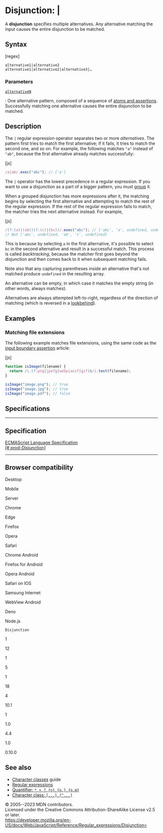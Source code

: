 Disjunction: \|
===============

 
A **disjunction** specifies multiple alternatives. Any alternative
matching the input causes the entire disjunction to be matched.


 
Syntax
------

 
 
 
[regex]


```regex
alternative1|alternative2
alternative1|alternative2|alternative3|…
```




 
### Parameters

 

[`alternativeN`](#alternativen)

:   One alternative pattern, composed of a sequence of [atoms and
    assertions](../regular_expressions#assertions). Successfully
    matching one alternative causes the entire disjunction to be
    matched.



 
Description
-----------

 
The `|` regular expression operator separates two or more
*alternatives*. The pattern first tries to match the first alternative;
if it fails, it tries to match the second one, and so on. For example,
the following matches `"a"` instead of `"ab"`, because the first
alternative already matches successfully:

 
 
[js]


```js
/a|ab/.exec("abc"); // ['a']
```


The `|` operator has the lowest precedence in a regular expression. If
you want to use a disjunction as a part of a bigger pattern, you must
[group](non-capturing_group) it.

When a grouped disjunction has more expressions after it, the matching
begins by selecting the first alternative and attempting to match the
rest of the regular expression. If the rest of the regular expression
fails to match, the matcher tries the next alternative instead. For
example,

 
 
[js]


```js
/(?:(a)|(ab))(?:(c)|(bc))/.exec("abc"); // ['abc', 'a', undefined, undefined, 'bc']
// Not ['abc', undefined, 'ab', 'c', undefined]
```


This is because by selecting `a` in the first alternative, it\'s
possible to select `bc` in the second alternative and result in a
successful match. This process is called *backtracking*, because the
matcher first goes beyond the disjunction and then comes back to it when
subsequent matching fails.

Note also that any capturing parentheses inside an alternative that\'s
not matched produce `undefined` in the resulting array.

An alternative can be empty, in which case it matches the empty string
(in other words, always matches).

Alternatives are always attempted left-to-right, regardless of the
direction of matching (which is reversed in a
[lookbehind](lookbehind_assertion)).



 
Examples
--------


 
### Matching file extensions 

 
The following example matches file extensions, using the same code as
the [input boundary
assertion](input_boundary_assertion#matching_file_extensions) article:

 
 
[js]


```js
function isImage(filename) {
  return /\.(?:png|jpe?g|webp|avif|gif)$/i.test(filename);
}

isImage("image.png"); // true
isImage("image.jpg"); // true
isImage("image.pdf"); // false
```




Specifications
--------------

 
  -----------------------------------------------------------------------------------------------------
  Specification
  -----------------------------------------------------------------------------------------------------
  [ECMAScript Language Specification\
  [\#
  prod-Disjunction]](https://tc39.es/ecma262/multipage/text-processing.html#prod-Disjunction)

  -----------------------------------------------------------------------------------------------------


Browser compatibility 
---------------------

 


Desktop

Mobile

Server

Chrome

Edge

Firefox

Opera

Safari

Chrome Android

Firefox for Android

Opera Android

Safari on IOS

Samsung Internet

WebView Android

Deno

Node.js

`Disjunction`

1

12

1

5

1

18

4

10.1

1

1.0

4.4

1.0

0.10.0

 
See also 
--------

 
-   [Character
    classes](https://developer.mozilla.org/en-US/docs/Web/JavaScript/Guide/Regular_expressions/Character_classes)
    guide
-   [Regular expressions](../regular_expressions)
-   [Quantifier: `*`, `+`, `?`, `{n}`, `{n,}`, `{n,m}`](quantifier)
-   [Character class: `[...]`, `[^...]`](character_class)



 
© 2005--2023 MDN contributors.\
Licensed under the Creative Commons Attribution-ShareAlike License v2.5
or later.\
https://developer.mozilla.org/en-US/docs/Web/JavaScript/Reference/Regular_expressions/Disjunction>

